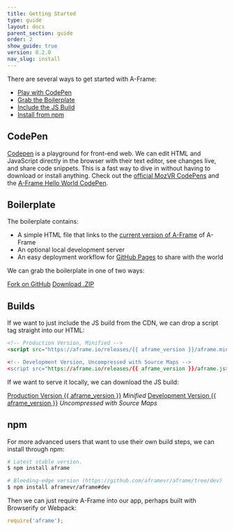```yaml
---
title: Getting Started
type: guide
layout: docs
parent_section: guide
order: 2
show_guide: true
version: 0.2.0
nav_slug: install
---
```


There are several ways to get started with A-Frame:

* [Play with CodePen](#CodePen)
* [Grab the Boilerplate](#Boilerplate)
* [Include the JS Build](#Builds)
* [Install from npm](#npm)

## CodePen

[Codepen][codepen] is a playground for front-end web. We can edit HTML and JavaScript directly in the browser with their text editor, see changes live, and share code snippets. This is a fast way to dive in without having to download or install anything. Check out the [official MozVR CodePens](http://codepen.io/team/mozvr/) and the [A-Frame Hello World CodePen][codepen].

## Boilerplate

The boilerplate contains:

- A simple HTML file that links to the [current version of A-Frame][current] of A-Frame
- An optional local development server
- An easy deployment workflow for [GitHub Pages][ghpages] to share with the world

We can grab the boilerplate in one of two ways:

<a class="btn btn-download" href="https://github.com/aframevr/aframe-boilerplate/">Fork on GitHub</a>
<a class="btn btn-download" href="https://github.com/aframevr/aframe-boilerplate/archive/master.zip" download="aframe-boilerplate.zip">Download .ZIP<span></span></a>

## Builds

If we want to just include the JS build from the CDN, we can drop a script tag straight into our HTML:

```html
<!-- Production Version, Minified -->
<script src="https://aframe.io/releases/{{ aframe_version }}/aframe.min.js></script>

<!-- Development Version, Uncompressed with Source Maps -->
<script src="https://aframe.io/releases/{{ aframe_version }}/aframe.js></script>
```

If we want to serve it locally, we can download the JS build:

<a class="btn btn-download" href="https://aframe.io/releases/{{ aframe_version }}/aframe.min.js" download>Production Version <span>{{ aframe_version }}</span></a> <em class="install-note">Minified</em>
<a class="btn btn-download" href="https://aframe.io/releases/{{ aframe_version }}/aframe.js" download>Development Version <span>{{ aframe_version }}</span></a> <em class="install-note">Uncompressed with Source Maps</em>

## npm

For more advanced users that want to use their own build steps, we can install through npm:

```bash
# Latest stable version.
$ npm install aframe

# Bleeding-edge version (https://github.com/aframevr/aframe/tree/dev)
$ npm install aframevr/aframe#dev
```

Then we can just require A-Frame into our app, perhaps built with Browserify or Webpack:

```js
require('aframe');
```

[codepen]: http://codepen.io/team/mozvr/pen/BjygdO?editors=100
[current]: https://aframe.io/releases/0.2.0/aframe.min.js
[ghpages]: https://pages.github.com/
